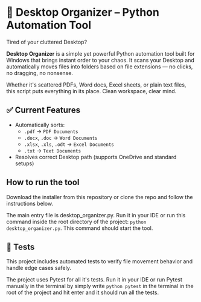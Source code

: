 # 🧹 Desktop Organizer – Python Automation Tool

Tired of your cluttered Desktop?

**Desktop Organizer** is a simple yet powerful Python automation tool built for Windows that brings instant order to your chaos. It scans your Desktop and automatically moves files into folders based on file extensions — no clicks, no dragging, no nonsense.

Whether it's scattered PDFs, Word docs, Excel sheets, or plain text files, this script puts everything in its place. Clean workspace, clear mind.

## ✅ Current Features

- Automatically sorts:
  - `.pdf` → `PDF Documents`
  - `.docx`, `.doc` → `Word Documents`
  - `.xlsx`, `.xls`, `.odt` → `Excel Documents`
  - `.txt` → `Text Documents`
- Resolves correct Desktop path (supports OneDrive and standard setups)

## How to run the tool

Download the installer from this repository or clone the repo and follow the instructions below.

The main entry file is desktop_organizer.py. Run it in your IDE or run this command inside the
root directory of the project: `python desktop_organizer.py`. This command should start the
tool.

## 🧪 Tests

This project includes automated tests to verify file movement behavior and handle edge cases safely.

The project uses Pytest for all it's tests. Run it in your IDE or run Pytest manually in the 
terminal by simply write `python pytest` in the terminal in the root of the project and hit enter and it should run all the tests. 
